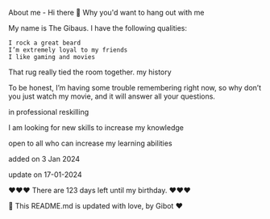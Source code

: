 
About me - Hi there 👋
Why you'd want to hang out with me

My name is The Gibaus. I have the following qualities:

    I rock a great beard
    I’m extremely loyal to my friends
    I like gaming and movies

That rug really tied the room together.
my history

To be honest, I’m having some trouble remembering right now, so why don’t you just watch my movie, and it will answer all your questions.

in professional reskilling

I am looking for new skills to increase my knowledge

open to all who can increase my learning abilities

added on 3 Jan 2024

update on 17-01-2024

❤️❤️❤️  There are 123 days left until my birthday. ❤️❤️❤️

🤖 This README.md is updated with love, by Gibot ❤️
